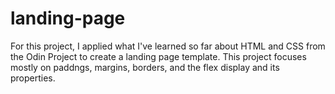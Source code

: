 # landing-page

For this project, I applied what I've learned so far about HTML and CSS from the Odin Project to create a landing page template. This project focuses mostly on paddngs, margins, borders, and the flex display and its properties.